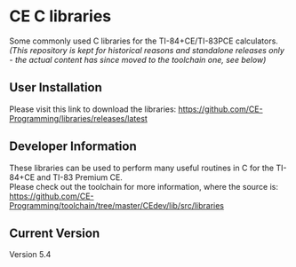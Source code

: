 # CE C libraries
Some commonly used C libraries for the TI-84+CE/TI-83PCE calculators.  
_(This repository is kept for historical reasons and standalone releases only - the actual content has since moved to the toolchain one, see below)_

## User Installation
Please visit this link to download the libraries: https://github.com/CE-Programming/libraries/releases/latest

## Developer Information
These libraries can be used to perform many useful routines in C for the TI-84+CE and TI-83 Premium CE.  
Please check out the toolchain for more information, where the source is: https://github.com/CE-Programming/toolchain/tree/master/CEdev/lib/src/libraries

## Current Version

Version 5.4
